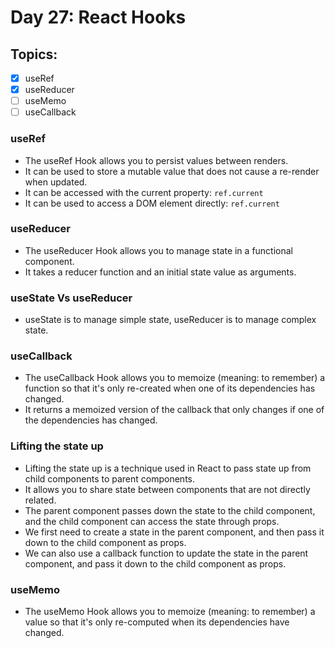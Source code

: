 # Day 27: React Hooks

## Topics:

- [x] useRef
- [x] useReducer
- [ ] useMemo
- [ ] useCallback

### useRef

- The useRef Hook allows you to persist values between renders.
- It can be used to store a mutable value that does not cause a re-render when updated.
- It can be accessed with the current property: `ref.current`
- It can be used to access a DOM element directly: `ref.current`

### useReducer

- The useReducer Hook allows you to manage state in a functional component.
- It takes a reducer function and an initial state value as arguments.

### useState Vs useReducer

- useState is to manage simple state, useReducer is to manage complex state.

### useCallback

- The useCallback Hook allows you to memoize (meaning: to remember) a function so that it's only re-created when one of its dependencies has changed.
- It returns a memoized version of the callback that only changes if one of the dependencies has changed.

### Lifting the state up

- Lifting the state up is a technique used in React to pass state up from child components to parent components.
- It allows you to share state between components that are not directly related.
- The parent component passes down the state to the child component, and the child component can access the state through props.
- We first need to create a state in the parent component, and then pass it down to the child component as props.
- We can also use a callback function to update the state in the parent component, and pass it down to the child component as props.

### useMemo

- The useMemo Hook allows you to memoize (meaning: to remember) a value so that it's only re-computed when its dependencies have changed.